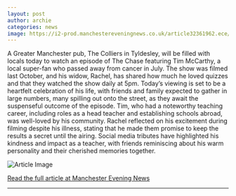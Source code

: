 ```yaml
---
layout: post
author: archie
categories: news
image: https://i2-prod.manchestereveningnews.co.uk/article32361962.ece/ALTERNATES/s1200/0_Tim-McCarthy.jpg
---
```

A Greater Manchester pub, The Colliers in Tyldesley, will be filled with locals today to watch an episode of The Chase featuring Tim McCarthy, a local super-fan who passed away from cancer in July. The show was filmed last October, and his widow, Rachel, has shared how much he loved quizzes and that they watched the show daily at 5pm. Today’s viewing is set to be a heartfelt celebration of his life, with friends and family expected to gather in large numbers, many spilling out onto the street, as they await the suspenseful outcome of the episode. Tim, who had a noteworthy teaching career, including roles as a head teacher and establishing schools abroad, was well-loved by his community. Rachel reflected on his excitement during filming despite his illness, stating that he made them promise to keep the results a secret until the airing. Social media tributes have highlighted his kindness and impact as a teacher, with friends reminiscing about his warm personality and their cherished memories together.

![Article Image](https://i2-prod.manchestereveningnews.co.uk/article32361962.ece/ALTERNATES/s1200/0_Tim-McCarthy.jpg)

[Read the full article at Manchester Evening News](https://www.manchestereveningnews.co.uk/news/greater-manchester-news/pub-host-special-viewing-chase-32361798)

---
